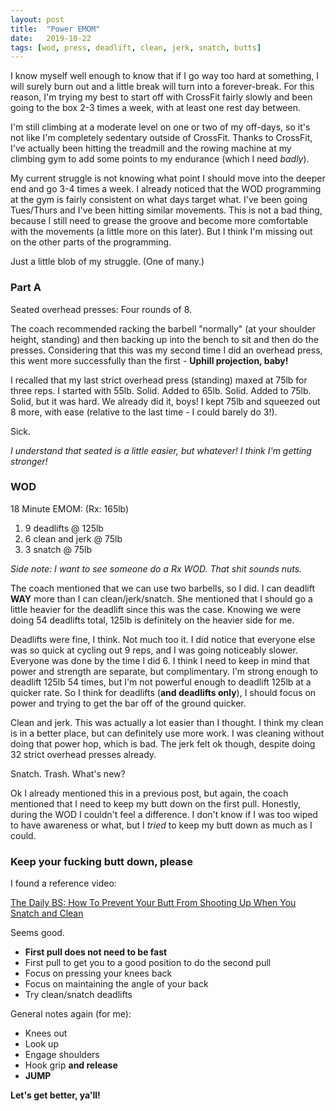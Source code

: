 ```yaml
---
layout: post
title:  "Power EMOM"
date:   2019-10-22
tags: [wod, press, deadlift, clean, jerk, snatch, butts]
---
```


I know myself well enough to know that if I go way too hard at something, I
will surely burn out and a little break will turn into a forever-break. For
this reason, I'm trying my best to start off with CrossFit fairly slowly and
been going to the box 2-3 times a week, with at least one rest day between.

I'm still climbing at a moderate level on one or two of my off-days, so it's
not like I'm completely sedentary outside of CrossFit. Thanks to CrossFit, I've
actually been hitting the treadmill and the rowing machine at my climbing gym
to add some points to my endurance (which I need *badly*).

My current struggle is not knowing what point I should move into the deeper end
and go 3-4 times a week. I already noticed that the WOD programming at the gym
is fairly consistent on what days target what. I've been going Tues/Thurs and
I've been hitting similar movements. This is not a bad thing, because I still
need to grease the groove and become more comfortable with the movements (a
little more on this later). But I think I'm missing out on the other parts of
the programming.

Just a little blob of my struggle. (One of many.)

<!--more-->

### Part A

Seated overhead presses: Four rounds of 8.

The coach recommended racking the barbell "normally" (at your shoulder height,
standing) and then backing up into the bench to sit and then do the presses.
Considering that this was my second time I did an overhead press, this went
more successfully than the first - **Uphill projection, baby!**

I recalled that my last strict overhead press (standing) maxed at 75lb for
three reps. I started with 55lb. Solid. Added to 65lb. Solid. Added to 75lb.
Solid, but it was hard. We already did it, boys! I kept 75lb and squeezed out 8
more, with ease (relative to the last time - I could barely do 3!).

Sick.

*I understand that seated is a little easier, but whatever! I think I'm
getting stronger!*


### WOD

18 Minute EMOM: (Rx: 165lb)
1. 9 deadlifts @ 125lb
2. 6 clean and jerk @ 75lb
2. 3 snatch @ 75lb

*Side note: I want to see someone do a Rx WOD. That shit sounds nuts.*

The coach mentioned that we can use two barbells, so I did. I can deadlift
**WAY** more than I can clean/jerk/snatch. She mentioned that I should go a
little heavier for the deadlift since this was the case. Knowing we were doing
54 deadlifts total, 125lb is definitely on the heavier side for me.

Deadlifts were fine, I think. Not much too it. I did notice that everyone else
was so quick at cycling out 9 reps, and I was going noticeably slower. Everyone
was done by the time I did 6. I think I need to keep in mind that power and
strength are separate, but complimentary. I'm strong enough to deadlift 125lb
54 times, but I'm not powerful enough to deadlift 125lb at a quicker rate. So I
think for deadlifts (**and deadlifts only**), I should focus on power and
trying to get the bar off of the ground quicker.

Clean and jerk. This was actually a lot easier than I thought. I think my clean
is in a better place, but can definitely use more work. I was cleaning without
doing that power hop, which is bad. The jerk felt ok though, despite doing
32 strict overhead presses already.

Snatch. Trash. What's new?

Ok I already mentioned this in a previous post, but again, the coach mentioned
that I need to keep my butt down on the first pull. Honestly, during the WOD I
couldn't feel a difference. I don't know if I was too wiped to have awareness
or what, but I *tried* to keep my butt down as much as I could.

### Keep your fucking butt down, please

I found a reference video:

[The Daily BS: How To Prevent Your Butt From
Shooting Up When You Snatch and
Clean](https://www.youtube.com/watch?v=zmi4zBuekF8&feature=youtu.be)

Seems good.

- **First pull does not need to be fast**
- First pull to get you to a good position to do the second pull
- Focus on pressing your knees back
- Focus on maintaining the angle of your back
- Try clean/snatch deadlifts

General notes again (for me):

- Knees out
- Look up
- Engage shoulders
- Hook grip **and release**
- **JUMP**

**Let's get better, ya'll!**
